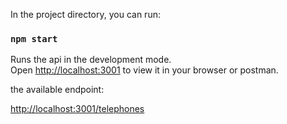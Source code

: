 
In the project directory, you can run:

### `npm start`

Runs the api in the development mode.\
Open [http://localhost:3001](http://localhost:3001) to view it in your browser or postman.

the available endpoint:

[http://localhost:3001/telephones](http://localhost:3001/telephones)
